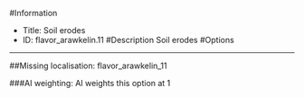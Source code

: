 #Information
 - Title: Soil erodes
 - ID: flavor_arawkelin.11
#Description
Soil erodes
#Options

___
##Missing localisation: flavor_arawkelin_11

###AI weighting:
AI weights this option at 1

